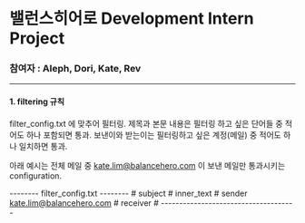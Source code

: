 # 밸런스히어로 Development Intern Project

### 참여자 : Aleph, Dori, Kate, Rev
---
#### 1. filtering 규칙

filter_config.txt 에 맞추어 필터링.
제목과 본문 내용은 필터링 하고 싶은 단어들 중 적어도 하나 포함되면 통과.
보낸이와 받는이는 필터링하고 싶은 계정(메일) 중 적어도 하나 일치하면 통과.

아래 예시는 전체 메일 중 kate.lim@balancehero.com 이 보낸 메일만 통과시키는 configuration.

-------- filter_config.txt --------
\# subject
\# inner_text
\# sender
kate.lim@balancehero.com
\# receiver
\#
\-------------------------------------
